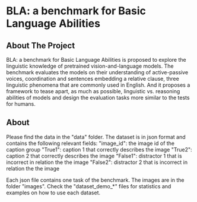 # BLA: a benchmark for Basic Language Abilities

<!-- ABOUT THE PROJECT -->
## About The Project
BLA: a benchmark for Basic Language Abilities is proposed to explore the linguistic knowledge of pretrained vision-and-language models. The benchmark evaluates the models on their understanding of active-passive voices, coordination and sentences embedding a relative clause, three linguistic phenomena that are commonly used in English. And it proposes a framework to tease apart, as much as possible, linguistic vs. reasoning abilities of models and design the evaluation tasks more similar to the tests for humans. 



<!-- Dataset -->
## About
Please find the data in the "data" folder. The dataset is in json format and contains the following relevant fields:
"image_id": the image id of the caption group
"True1": caption 1 that correctly describes the image
"True2": caption 2 that correctly describes the image
"False1": distractor 1 that is incorrect in relation the the image
"False2": distractor 2 that is incorrect in relation the the image

Each json file contains one task of the benchmark. The images are in the folder "images". Check the "dataset_demo_*" files for statistics and examples on how to use each dataset.

